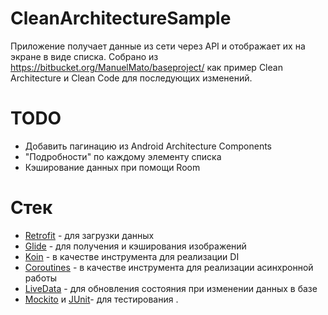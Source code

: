 # CleanArchitectureSample
Приложение получает данные из сети через API и отображает их на экране в виде списка. 
Собрано из https://bitbucket.org/ManuelMato/baseproject/ как пример Clean Architecture и Clean Code для последующих изменений.

# TODO
* Добавить пагинацию из Android Architecture Components
* "Подробности" по каждому элементу списка
* Кэширование данных при помощи Room


# Стек
* [Retrofit](https://square.github.io/retrofit/) - для загрузки данных
* [Glide](https://bumptech.github.io/glide/) - для получения и кэширования изображений
* [Koin](https://insert-koin.io/) - в качестве инструмента для реализации DI
* [Coroutines](https://kotlinlang.org/docs/reference/coroutines-overview.html) - в качестве инструмента для реализации асинхронной работы
* [LiveData](https://developer.android.com/topic/libraries/architecture/livedata.html) - для обновления состояния при изменении данных в базе
* [Mockito](https://site.mockito.org/) и [JUnit](https://junit.org/)- для тестирования . 
